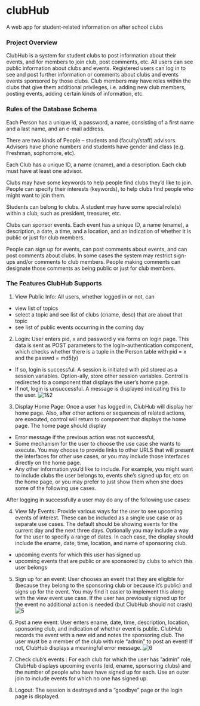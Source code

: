 # clubHub
A web app for student-related information on after school clubs

### Project Overview
ClubHub is a system for student clubs to post information about their events, and for members to join club, post comments, etc.  All users can see public information about clubs and events. Registered users can log in to see and post further information or comments about clubs and events events sponsored by those clubs. Club members may have roles within the clubs that give them additional privileges, i.e.  adding new club members, posting events, adding certain kinds of information, etc.

### Rules of the Database Schema 
Each Person has a unique id, a password, a name, consisting of a first name and a last name, and an e-mail address. 

There are two kinds of People – students and (faculty/staff) advisors.  Advisors have phone numbers and students have gender and class (e.g.  Freshman, sophomore, etc).

Each Club has a unique ID, a name (cname), and a description.  Each club must have at least one advisor.

Clubs may have some keywords to help people find clubs they’d like to join.  People can specify their interests (keywords), to help clubs find people who might want to join them.

Students can belong to clubs.  A student may have some special role(s) within a club, such as president, treasurer, etc.

Clubs can sponsor events.  Each event has a unique ID, a name (ename), a description, a date, a time, and a location, and an indication of whether it is public or just for club members.

People can sign up for events, can post comments about events, and can post comments about clubs. In  some  cases  the  system  may restrict  sign-ups  and/or  comments  to  club  members. People  making comments can designate those comments as being public or just for club members.

### The Features ClubHub Supports
1. View Public Info: All users, whether logged in or not, can
- view list of topics
- select a topic and see list of clubs (cname, desc) that are about that topic
- see list of public events occurring in the coming day

2. Login: User enters pid, x and password y via forms on login page.  This data is sent as POST parameters to the login-authentication component, which checks whether there is a tuple in the Person table with pid = x and the passwd = md5(y)
- If so, login is successful.  A session is initiated with pid stored as a session variables.  Option-ally, store other session variables.  Control is redirected to a component that displays the user’s home page.
- If not, login is unsuccessful.  A message is displayed indicating this to the user.
![1&2](https://user-images.githubusercontent.com/9923181/48306676-b4c45700-e50a-11e8-92c7-64d195e88574.JPG)

3. Display Home Page: Once a user has logged in, ClubHub will display her home page.  Also, after other actions or sequences of related actions, are executed, control will return to component that displays the home page.  The home page should display
- Error message if the previous action was not successful,
- Some mechanism for the user to choose the use case she wants to execute.  You may choose to provide links to other URLS that will present the interfaces for other use cases, or you may include those interfaces directly on the home page. 
- Any other information you’d like to include.  For example, you might want to include clubs the user belongs to, events she’s signed up for, etc on the home page, or you may prefer to just show them when she does some of the following use cases.

After logging in successfully a user may do any of the following use cases:

4. View My Events:  Provide various ways for the user to see upcoming events of interest.  These can be included as a single use case or as separate use cases.  The default should be showing events for the current day and the next three days.  Optionally you may include a way for the user to specify a range of dates.  In each case, the display should include the ename, date, time, location, and name of sponsoring club.
- upcoming events for which this user has signed up
- upcoming events that are public or are sponsored by clubs to which this user belongs

5. Sign up for an event: User chooses an event that they are eligible for (because they belong to the sponsoring club or because it’s public) and signs up for the event.  You may find it easier to implement this along with the view event use case.  If the user has previously signed up for the event no additional action is needed (but ClubHub should not crash)
![5](https://user-images.githubusercontent.com/9923181/48306686-ea694000-e50a-11e8-95c9-ed1f9331fdae.JPG)

6. Post a new event: User enters ename, date, time, description, location, sponsoring club, and indication of whether event is public.
ClubHub records the event with a new eid and notes the sponsoring club. The user must be a member of the club with role “admin” to post an event! If not, ClubHub displays a meaningful error message.
![6](https://user-images.githubusercontent.com/9923181/48306681-cefe3500-e50a-11e8-869d-2eb870080153.JPG)

7. Check club’s events : For  each  club  for  which  the  user  has  ”admin”  role, ClubHub displays upcoming events (eid, ename, sponsoring clubs) and the number of people who have have signed up for each. Use an outer join to include events for which no one has signed up.

8. Logout: The session is destroyed and a “goodbye” page or the login page is displayed.
